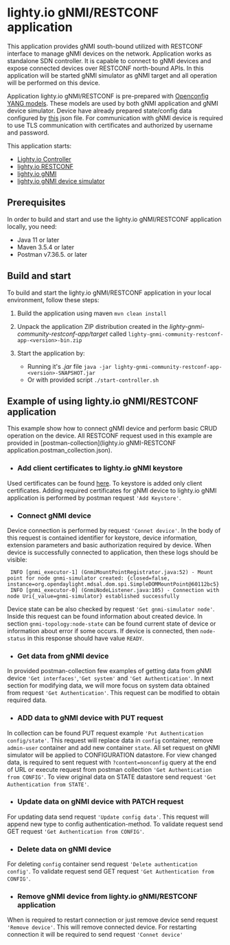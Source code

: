 # lighty.io gNMI/RESTCONF application
This application provides gNMI south-bound utilized with RESTCONF interface to manage gNMI devices on the network.
Application works as standalone SDN controller. It is capable to connect to gNMI devices and expose connected devices
over RESTCONF north-bound APIs. In this application will be started gNMI simulator as gNMI target and all operation will
be performed on this device.

Application lighty.io gNMI/RESTCONF is pre-prepared with [Openconfig YANG models](src/main/assembly/resources/yangs).
These models are used by both gNMI application and gNMI device simulator. Device have already prepared state/config data
configured by [this](src/main/assembly/resources/simulator/initialJsonData.json) json file.
For communication with gNMI device is required to use TLS communication with certificates and authorized
by username and password.

This application starts:
* [Lighty.io Controller](https://github.com/PANTHEONtech/lighty/tree/master/lighty-core/lighty-controller)
* [lighty.io RESTCONF](https://github.com/PANTHEONtech/lighty/tree/master/lighty-modules/lighty-restconf-nb-community)
* [lighty.io gNMI](https://github.com/PANTHEONtech/lighty/tree/master/lighty-modules/lighty-gnmi/lighty-gnmi-sb)
* [lighty.io gNMI device simulator](https://github.com/PANTHEONtech/lighty/tree/14.0.x/lighty-modules/lighty-gnmi/lighty-gnmi-device-simulator)

## Prerequisites
In order to build and start and use the lighty.io gNMI/RESTCONF application locally, you need:
* Java 11 or later
* Maven 3.5.4 or later
* Postman v7.36.5. or later

## Build and start
To build and start the lighty.io gNMI/RESTCONF application in your local environment, follow these steps:
1. Build the application using maven
   `mvn clean install`

2. Unpack the application ZIP distribution created in the _lighty-gnmi-community-restconf-app/target_ called
   `lighty-gnmi-community-restconf-app-<version>-bin.zip`

3. Start the application by:
   - Running it's _.jar_ file `java -jar lighty-gnmi-community-restconf-app-<version>-SNAPSHOT.jar`
   - Or with provided script `./start-controller.sh`

## Example of using lighty.io gNMI/RESTCONF application
This example show how to connect gNMI device and perform basic CRUD operation on the device. All RESTCONF request
used in this example are provided in [postman-collection](lighty.io gNMI-RESTCONF application.postman_collection.json).

 - ### Add client certificates to lighty.io gNMI keystore
Used certificates can be found [here](src/main/assembly/resources/certificates). To keystore is added only client
certificates. Adding required certificates for gNMI device to lighty.io gNMI application is performed by
postman request `'Add Keystore'`.

 - ### Connect gNMI device
Device connection is performed by request `'Connet device'`. In the body of this request is contained identifier
for keystore, device information, extension parameters and basic authorization required by device. When device
is successfully connected to application, then these logs should be visible:
```
 INFO [gnmi_executor-1] (GnmiMountPointRegistrator.java:52) - Mount point for node gnmi-simulator created: {closed=false, instance=org.opendaylight.mdsal.dom.spi.SimpleDOMMountPoint@60112bc5}
 INFO [gnmi_executor-0] (GnmiNodeListener.java:105) - Connection with node Uri{_value=gnmi-simulator} established successfully
```

Device state can be also checked by request `'Get gnmi-simulator node'`. Inside this request can be found information about
created device. In section `gnmi-topology:node-state` can be found current state of device or information about error
if some occurs. If device is connected, then `node-status` in this response should have value `READY`.

 - ### Get data from gNMI device
In provided postman-collection few examples of getting data from gNMI device `'Get interfaces'`,`'Get system'` and
`'Get Authentication'`. In next section for modifying data, we will more focus on system data obtained from
request `'Get Authentication'`. This request can be modified to obtain required data.

 - ### ADD data to gNMI device with PUT request
In collection can be found PUT request example `'Put Authentication config/state'`. This request will replace
data in `config` container, remove `admin-user` container and add new container `state`. All set request on
gNMI simulator will be applied to CONFIGURATION datastore. For view changed data, is required to sent request with
`?content=nonconfig` query at the end of URL or execute request from postman collection `'Get Authentication from CONFIG'`.
To view original data on STATE datastore send request `'Get Authentication from STATE'`.

 - ### Update data on gNMI device with PATCH request
For updating data send request `'Update config data'`. This request will append new type to config authentication-method.
To validate request send GET request `'Get Authentication from CONFIG'`.

 - ### Delete data on gNMI device
For deleting `config` container send request `'Delete authentication config'`. To validate request send GET
request `'Get Authentication from CONFIG'`.

 - ### Remove gNMI device from lighty.io gNMI/RESTCONF application
When is required to restart connection or just remove device send request `'Remove device'`.
This will remove connected device. For restarting connection it will be required to send request `'Connet device'`